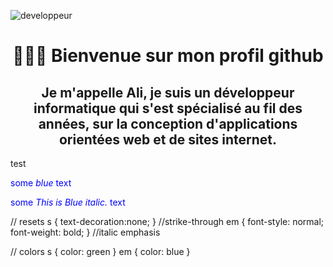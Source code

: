 ![developpeur](https://user-images.githubusercontent.com/27373255/130367636-a30bb816-783c-490a-ac8a-b70ebb2de271.gif)
<h1 align=center color=`#1e2f45`> 🙋🏻‍♂️  Bienvenue sur mon profil github </h1>
<h2 align=center color=`#1e2f45`> Je m'appelle Ali, je suis un développeur informatique qui s'est spécialisé au fil des années, sur la conception d'applications orientées web et de sites internet. </h2>
test

<span style="color:blue">some *blue* text</span>

<span style="color:blue">some *This is Blue italic.* text</span>

// resets
s { text-decoration:none; } //strike-through
em { font-style: normal; font-weight: bold; } //italic emphasis


// colors
s { color: green }
em { color: blue }
